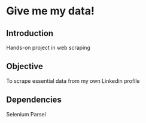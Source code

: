 # Give me my data!

## Introduction
Hands-on project in web scraping

## Objective
To scrape essential data from my own Linkedin profile

## Dependencies
Selenium
Parsel



